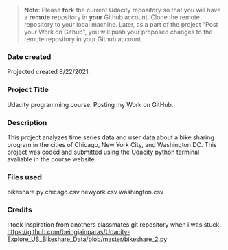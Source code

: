>**Note**: Please **fork** the current Udacity repository so that you will have a **remote** repository in **your** Github account. Clone the remote repository to your local machine. Later, as a part of the project "Post your Work on Github", you will push your proposed changes to the remote repository in your Github account.

### Date created
Projected created 8/22/2021.

### Project Title
Udacity programming course: Posting my Work on GitHub.

### Description
This project analyzes time series data and user data about a bike sharing program in the cities of Chicago, New York City, and Washington DC.
This project was coded and submitted using the Udacity python terminal avaliable in the course website.

### Files used
bikeshare.py
chicago.csv
newyork.csv
washington.csv

### Credits
I took inspiration from anothers classmates git repository when i was stuck. 
https://github.com/beingjainparas/Udacity-Explore_US_Bikeshare_Data/blob/master/bikeshare_2.py

